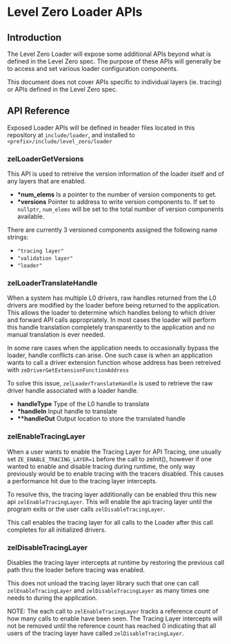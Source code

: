 # Level Zero Loader APIs

## Introduction
The Level Zero Loader will expose some additional APIs beyond what is defined in the Level Zero spec. The purpose of these APIs will generally be to access and set various loader configuration components.  

This document does not cover APIs specific to individual layers (ie. tracing) or APIs defined in the Level Zero spec.

## API Reference

Exposed Loader APIs will be defined in header files located in this repository at `include/loader`, and installed to `<prefix>/include/level_zero/loader`

###  zelLoaderGetVersions

This API is used to retreive the version information of the loader itself and of any layers that are enabled.

- __*num_elems__  Is a pointer to the number of version components to get. 
- __*versions__   Pointer to address to write version components to. If set to `nullptr`, `num_elems` will be set to the total number of version components available. 

There are currently 3 versioned components assigned the following name strings:
- `"tracing layer"`
- `"validation layer"`
- `"loader"`


### zelLoaderTranslateHandle

When a system has multiple L0 drivers, raw handles returned from the L0 drivers are modified by the loader before being returned to the application.  This allows the loader to determine which handles belong to which driver and forward API calls appropriately.  In most cases the loader will perform this handle translation completely transparently to the application and no manual translation is ever needed.

In some rare cases when the application needs to occasionally bypass the loader, handle conflicts can arise. One such case is when an application wants to call a driver extension function whose address has been retreived with `zeDriverGetExtensionFunctionAddress`

To solve this issue, `zelLoaderTranslateHandle` is used to retrieve the raw driver handle associated with a loader handle.  

- __handleType__  Type of the L0 handle to translate
- __*handleIn__ Input handle to translate
- __**handleOut__ Output location to store the translated handle


### zelEnableTracingLayer

When a user wants to enable the Tracing Layer for API Tracing, one usually set `ZE_ENABLE_TRACING_LAYER=1` before the call to zeInit(), however if one wanted to enable and disable tracing during runtime, the only way previously would be to enable tracing with the tracers disabled. This causes a performance hit due to the tracing layer intercepts.

To resolve this, the tracing layer additionally can be enabled thru this new api `zelEnableTracingLayer`. This will enable the api tracing layer until the program exits or the user calls `zelDisableTracingLayer`.

This call enables the tracing layer for all calls to the Loader after this call completes for all initialized drivers.

### zelDisableTracingLayer

Disables the tracing layer intercepts at runtime by restoring the previous call path thru the loader before tracing was enabled.

This does not unload the tracing layer library such that one can call `zelEnableTracingLayer` and `zelDisableTracingLayer` as many times one needs to during the application.

NOTE: The each call to `zelEnableTracingLayer` tracks a reference count of how many calls to enable have been seen. The Tracing Layer intercepts will not be removed until the reference count has reached 0 indicating that all users of the tracing layer have called `zelDisableTracingLayer`.
